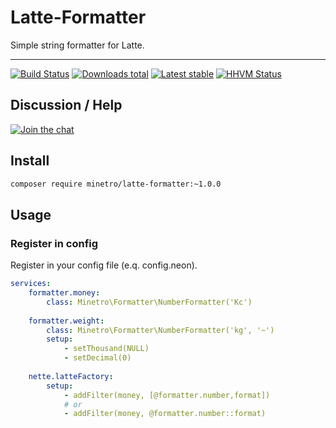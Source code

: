 # Latte-Formatter

Simple string formatter for Latte.

-----

[![Build Status](https://img.shields.io/travis/minetro/latte-formatter.svg?style=flat-square)](https://travis-ci.org/minetro/latte-formatter)
[![Downloads total](https://img.shields.io/packagist/dt/minetro/latte-formatter.svg?style=flat-square)](https://packagist.org/packages/minetro/latte-formatter)
[![Latest stable](https://img.shields.io/packagist/v/minetro/latte-formatter.svg?style=flat-square)](https://packagist.org/packages/minetro/latte-formatter)
[![HHVM Status](https://img.shields.io/hhvm/minetro/latte-formatter.svg?style=flat-square)](http://hhvm.h4cc.de/package/minetro/latte-formatter)

## Discussion / Help

[![Join the chat](https://img.shields.io/gitter/room/minetro/nette.svg?style=flat-square)](https://gitter.im/minetro/nette?utm_source=badge&utm_medium=badge&utm_campaign=pr-badge&utm_content=badge)

## Install

```bash
composer require minetro/latte-formatter:~1.0.0
```

## Usage

### Register in config

Register in your config file (e.q. config.neon).

```yaml
services:
    formatter.money: 
        class: Minetro\Formatter\NumberFormatter('Kc')
        
    formatter.weight: 
        class: Minetro\Formatter\NumberFormatter('kg', '~')
        setup:
            - setThousand(NULL)
            - setDecimal(0)
    
    nette.latteFactory:
        setup:
            - addFilter(money, [@formatter.number,format])
            # or
            - addFilter(money, @formatter.number::format)
```

